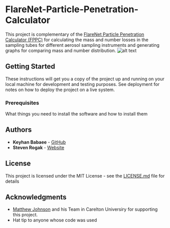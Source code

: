 # FlareNet-Particle-Penetration-Calculator

This project is complementary of the [FlareNet Particle Penetration Calculator (FPPC)](https://github.com/keyhanB/FlareNet-Particle-Penetration-Calculator) for calculating the mass and number losses in the sampling tubes for different aerosol sampling instruments and generating graphs for comparing mass and number distribution.
![alt text](https://raw.githubusercontent.com/keyhanB/FlareNet-Mass-Loss-Calculator/master/Graph%20Output/1_20180523_a.jpg)

## Getting Started

These instructions will get you a copy of the project up and running on your local machine for development and testing purposes. See deployment for notes on how to deploy the project on a live system.

### Prerequisites

What things you need to install the software and how to install them


## Authors

* **Keyhan Babaee** - [GitHub](https://github.com/keyhanB)
* **Steven Rogak** - [Website](http://mech.ubc.ca/steven-rogak/)

## License

This project is licensed under the MIT License - see the [LICENSE.md](LICENSE.md) file for details

## Acknowledgments

* [Matthew Johnson](https://carleton.ca/mae/people/matthew-johnson/) and his Team in Carelton Universiry for supporting this project.
* Hat tip to anyone whose code was used


